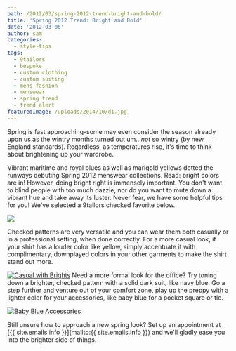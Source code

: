 ```yaml
---
path: /2012/03/spring-2012-trend-bright-and-bold/
title: 'Spring 2012 Trend: Bright and Bold'
date: '2012-03-06'
author: sam
categories:
  - style-tips
tags:
  - 9tailors
  - bespoke
  - custom clothing
  - custom suiting
  - mens fashion
  - menswear
  - spring trend
  - trend alert
featuredImage: /uploads/2014/10/d1.jpg
---
```


Spring is fast approaching-some may even consider the season already upon us as the wintry months turned out um…_not_ so wintry (by new England standards). Regardless, as temperatures rise, it's time to think about brightening up your wardrobe.

Vibrant maritime and royal blues as well as marigold yellows dotted the runways debuting Spring 2012 menswear collections. Read: bright colors are in! However, doing bright right is immensely important. You don't want to blind people with too much dazzle, nor do you want to mute down a vibrant hue and take away its luster. Never fear, we have some helpful tips for you! We've selected a 9tailors checked favorite below. 

[![](http://3.bp.blogspot.com/-xbEi9PCXK24/T1Z5JhrdszI/AAAAAAAAKrY/yS3ud3Kl6u0/s320/BlueYellowCheck_2.jpg)](http://3.bp.blogspot.com/-xbEi9PCXK24/T1Z5JhrdszI/AAAAAAAAKrY/yS3ud3Kl6u0/s1600/BlueYellowCheck_2.jpg)

Checked patterns are very versatile and you can wear them both casually or in a professional setting, when done correctly. For a more casual look, if your shirt has a louder color like yellow, simply accentuate it with complimentary, downplayed colors in your other garments to make the shirt stand out more.

[![Casual with Brights](http://embed.polyvoreimg.com/cgi/img-set/cid/44963834/id/BCCSmtwWSzSVqCfwi5_O3Q/size/y.jpg "Casual with Brights")](http://www.polyvore.com/casual_with_brights/set?.embedder=660366&.svc=copypaste&id=44963834)
Need a more formal look for the office? Try toning down a brighter, checked pattern with a solid dark suit, like navy blue. Go a step further and venture out of your comfort zone, play up the preppy with a lighter color for your accessories, like baby blue for a pocket square or tie.

[![Baby Blue Accessories](http://embed.polyvoreimg.com/cgi/img-set/cid/44964448/id/cT1LXc7JQdus9pV7f5LV5Q/size/y.jpg "Baby Blue Accessories")](http://www.polyvore.com/baby_blue_accessories/set?.embedder=660366&.svc=copypaste&id=44964448)

Still unsure how to approach a new spring look? Set up an appointment at [{{ site.emails.info }}](mailto:{{ site.emails.info }}) and we'll gladly ease you into the brighter side of things.